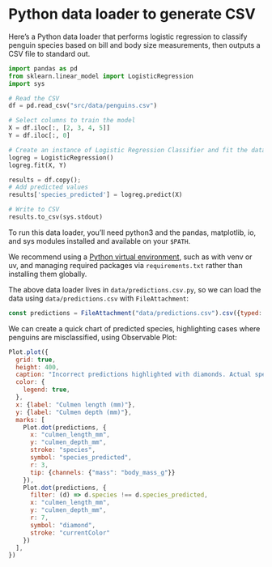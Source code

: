 # Python data loader to generate CSV

Here’s a Python data loader that performs logistic regression to classify penguin species based on bill and body size measurements, then outputs a CSV file to standard out.

```python
import pandas as pd
from sklearn.linear_model import LogisticRegression
import sys

# Read the CSV
df = pd.read_csv("src/data/penguins.csv")

# Select columns to train the model
X = df.iloc[:, [2, 3, 4, 5]]
Y = df.iloc[:, 0]

# Create an instance of Logistic Regression Classifier and fit the data.
logreg = LogisticRegression()
logreg.fit(X, Y)

results = df.copy();
# Add predicted values
results['species_predicted'] = logreg.predict(X)

# Write to CSV
results.to_csv(sys.stdout)
```

<div class="note">

To run this data loader, you’ll need python3 and the pandas, matplotlib, io, and sys modules installed and available on your `$PATH`.

</div>

<div class="tip">

We recommend using a [Python virtual environment](https://observablehq.com/framework/loaders#venv), such as with venv or uv, and managing required packages via `requirements.txt` rather than installing them globally.

</div>

The above data loader lives in `data/predictions.csv.py`, so we can load the data using `data/predictions.csv` with `FileAttachment`:

```js echo
const predictions = FileAttachment("data/predictions.csv").csv({typed: true});
```

We can create a quick chart of predicted species, highlighting cases where penguins are misclassified, using Observable Plot:

```js echo
Plot.plot({
  grid: true,
  height: 400,
  caption: "Incorrect predictions highlighted with diamonds. Actual species encoded with color and predicted species encoded with symbols.",
  color: {
    legend: true,
  },
  x: {label: "Culmen length (mm)"},
  y: {label: "Culmen depth (mm)"},
  marks: [
    Plot.dot(predictions, {
      x: "culmen_length_mm",
      y: "culmen_depth_mm",
      stroke: "species",
      symbol: "species_predicted",
      r: 3,
      tip: {channels: {"mass": "body_mass_g"}}
    }),
    Plot.dot(predictions, {
      filter: (d) => d.species !== d.species_predicted,
      x: "culmen_length_mm",
      y: "culmen_depth_mm",
      r: 7,
      symbol: "diamond",
      stroke: "currentColor"
    })
  ],
})
```
